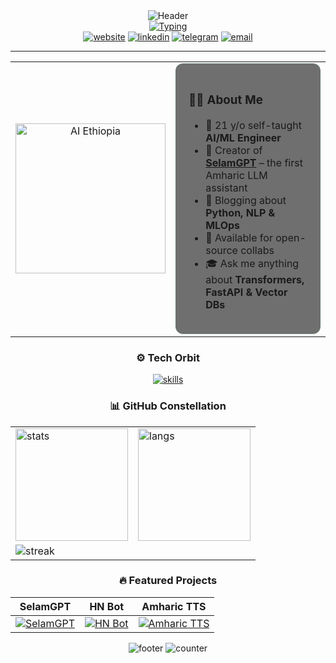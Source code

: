 <!-- 🌌 NEBULA THEME – snackshell v2.0 -->
<!-- 1. 3-D animated header -->
<div align="center">
  <picture>
    <source media="(prefers-color-scheme: dark)" srcset="https://capsule-render.vercel.app/api?type=waving&color=gradient&customColorList=0,0,0,20,20,20&height=180&section=header&text=snack%20shell&fontSize=60&fontColor=3AA655&animation=twinkling&desc=21yo%20AI%20Engineer%20from%20🇪🇹&descAlignY=70&descAlign=60">
    <img alt="Header" src="https://capsule-render.vercel.app/api?type=waving&color=gradient&height=180&section=header&text=snack%20shell&fontSize=60&fontColor=3AA655&animation=twinkling&desc=21yo%20AI%20Engineer%20from%20🇪🇹&descAlignY=70&descAlign=60">
  </picture>
</div>

<!-- 2. Matrix-style typing SVG -->
<div align="center">
  <a href="https://git.io/typing-svg">
    <img src="https://readme-typing-svg.demolab.com?font=Share+Tech+Mono&size=25&duration=2500&pause=1000&color=3AA655&center=true&vCenter=true&width=700&lines=🔭+Building+SelamGPT;🧠+Deep+Learning+Enthusiast;📝+Tech+Content+Creator;⚡+Open-source+Advocate;🌍+NLP+in+Amharic" alt="Typing" />
  </a>
</div>

<!-- 3. Quick links ribbon -->
<div align="center">
  <a href="https://snackshell.work" target="_blank"><img src="https://img.shields.io/badge/🌐_snackshell.work-3AA655?style=flat-square&logo=vercel&logoColor=white" alt="website"></a>
  <a href="https://linkedin.com/in/snackshell" target="_blank"><img src="https://img.shields.io/badge/LinkedIn-0077B5?style=flat-square&logo=linkedin&logoColor=white" alt="linkedin"></a>
  <a href="https://t.me/snackshell" target="_blank"><img src="https://img.shields.io/badge/Telegram-26A5E4?style=flat-square&logo=telegram&logoColor=white" alt="telegram"></a>
  <a href="mailto:solomonadonay2@gmail.com"><img src="https://img.shields.io/badge/Email-EA4335?style=flat-square&logo=gmail&logoColor=white" alt="email"></a>
</div>

---

<!-- 4. About Me – glassmorphism card -->
<div align="center">
  <table>
    <tr>
      <td width="45%" align="center">
        <img src="https://github.com/snackshell/snackshell/raw/main/assets/ethio-ai.gif" width="240" alt="AI Ethiopia" />
      </td>
      <td width="55%">
        <div style="background: rgba(17,17,17,0.6); border: 1px solid #3AA65533; border-radius: 12px; padding: 20px; backdrop-filter: blur(6px);">
          <h3 align="left">🧑‍💻 About Me</h3>
          <ul>
            <li>🔭 21 y/o self-taught <b>AI/ML Engineer</b></li>
            <li>🌱 Creator of <a href="https://snackshell.work"><b>SelamGPT</b></a> – the first Amharic LLM assistant</li>
            <li>📝 Blogging about <b>Python, NLP & MLOps</b></li>
            <li>🤝 Available for open-source collabs</li>
            <li>🎓 Ask me anything about <b>Transformers, FastAPI & Vector DBs</b></li>
          </ul>
        </div>
      </td>
    </tr>
  </table>
</div>

<!-- 5. Dynamic skill wheel -->
<div align="center">
  <h3>⚙️ Tech Orbit</h3>
  <a href="https://skillicons.dev">
    <img src="https://skillicons.dev/icons?i=py,tensorflow,pytorch,js,react,nodejs,fastapi,docker,postgres,mongodb,git,githubactions&perline=6" alt="skills">
  </a>
</div>

<!-- 6. Stats constellation -->
<div align="center">
  <h3>📊 GitHub Constellation</h3>
  <table>
    <tr>
      <td><img src="https://github-readme-stats.vercel.app/api?username=snackshell&theme=radical&hide_border=true&show_icons=true&include_all_commits=true&count_private=true" alt="stats" height="180"></td>
      <td><img src="https://github-readme-stats.vercel.app/api/top-langs/?username=snackshell&layout=compact&theme=radical&hide_border=true&langs_count=8" alt="langs" height="180"></td>
    </tr>
    <tr>
      <td colspan="2"><img src="https://github-readme-streak-stats.herokuapp.com/?user=snackshell&theme=radical&hide_border=true" alt="streak"></td>
    </tr>
  </table>
</div>

<!-- 7. Featured projects – nebula cards -->
<div align="center">
  <h3>🔥 Featured Projects</h3>

| SelamGPT | HN Bot | Amharic TTS |
|:--------:|:------:|:-----------:|
| [![SelamGPT](https://github-readme-stats.vercel.app/api/pin/?username=snackshell&repo=selamgpt&theme=radical&hide_border=true)](https://snackshell.work) | [![HN Bot](https://github-readme-stats.vercel.app/api/pin/?username=snackshell&repo=hn-telegram-bot&theme=radical&hide_border=true)](https://github.com/snackshell/hn-telegram-bot) | [![Amharic TTS](https://github-readme-stats.vercel.app/api/pin/?username=snackshell&repo=amharic-tts&theme=radical&hide_border=true)](https://github.com/snackshell/amharic-tts) |
</div>

<!-- 8. Footer wave -->
<div align="center">
  <img src="https://capsule-render.vercel.app/api?type=waving&color=gradient&customColorList=0,0,0,20,20,20&height=80&section=footer&fontSize=18&text=Thanks%20for%20stopping%20by!%20⭐&fontColor=3AA655" alt="footer">
  <img src="https://komarev.com/ghpvc/?username=snackshell&label=visitors&color=3AA655&style=flat" alt="counter">
</div>

<!-- 9. CSS sparkle animation (only works on GitHub) -->
<style>
  @keyframes sparkle {
    0%,100% { filter: brightness(1); }
    50% { filter: brightness(1.4) drop-shadow(0 0 4px #3AA655); }
  }
  img:hover { animation: sparkle .6s ease-in-out; }
</style>
